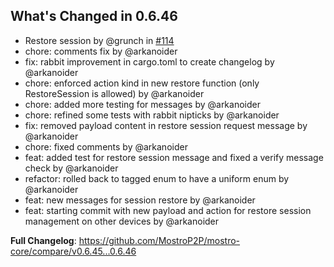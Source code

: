 ## What's Changed in 0.6.46
* Restore session by @grunch in [#114](https://github.com/MostroP2P/mostro-core/pull/114)
* chore: comments fix by @arkanoider
* fix: rabbit improvement in cargo.toml to create changelog by @arkanoider
* chore: enforced action kind in new restore function (only RestoreSession is allowed) by @arkanoider
* chore: added more testing for messages by @arkanoider
* chore: refined some tests with rabbit nipticks by @arkanoider
* fix: removed payload content in restore session request message by @arkanoider
* chore: fixed comments by @arkanoider
* feat: added test for restore session message and fixed a verify message check by @arkanoider
* refactor: rolled back to tagged enum to have a uniform enum by @arkanoider
* feat: new messages for session restore by @arkanoider
* feat: starting commit with new payload and action for restore session management on other devices by @arkanoider

**Full Changelog**: https://github.com/MostroP2P/mostro-core/compare/v0.6.45...0.6.46

<!-- generated by git-cliff -->
